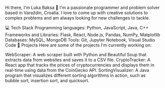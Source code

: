 <!---
coaltail/coaltail is a ✨ special ✨ repository because its `README.md` (this file) appears on your GitHub profile.
You can click the Preview link to take a look at your changes.
--->
Hi there, I'm Luka Baksa 👋
I'm a passionate programmer and problem solver based in Varaždin, Croatia. I love to come up with creative solutions to complex problems and am always looking for new challenges to tackle.

💻 Tech Stack
Programming languages: Python, JavaScript, Java, C++
Frameworks and Libraries: Flask, React, Node.js, Pandas, NumPy, Matplotlib
Databases: MySQL, MongoDB
Tools: Git, Jupyter Notebook, Visual Studio Code
🚀 Projects
Here are some of the projects I'm currently working on:

WebScraper: A web scraper built with Python and Beautiful Soup that extracts data from websites and saves it to a CSV file.
CryptoTracker: A React app that tracks the prices of cryptocurrencies and displays them in real-time using data from the CoinGecko API.
SortingVisualizer: A Java program that visualizes different sorting algorithms in action, such as bubble sort, insertion sort, and quicksort.
